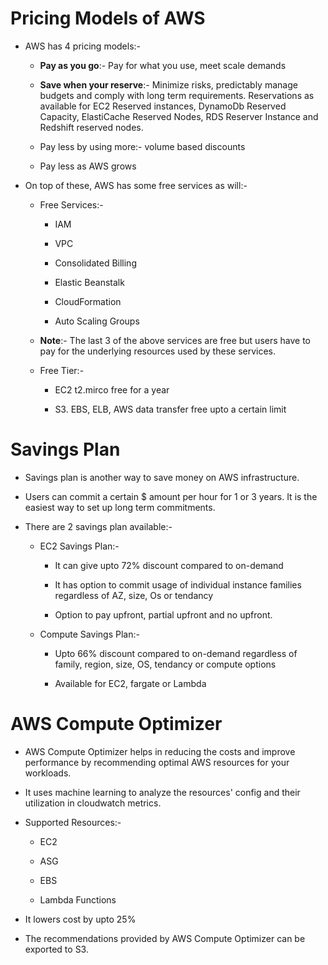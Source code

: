 # Pricing Models of AWS

- AWS has 4 pricing models:-
  
  - **Pay as you go**:- Pay for what you use, meet scale demands
  
  - **Save when your reserve**:- Minimize risks, predictably manage budgets and comply with long term requirements. Reservations as available for EC2 Reserved instances, DynamoDb Reserved Capacity, ElastiCache Reserved Nodes, RDS Reserver Instance and Redshift reserved nodes.
  
  - Pay less by using more:- volume based discounts
  
  - Pay less as AWS grows

- On top of these, AWS has some free services as will:-
  
  - Free Services:- 
    
    - IAM
    
    - VPC
    
    - Consolidated Billing
    
    - Elastic Beanstalk
    
    - CloudFormation
    
    - Auto Scaling Groups
  
  - **Note**:- The last 3 of the above services are free but users have to pay for the underlying resources used by these services.
  
  - Free Tier:-
    
    - EC2 t2.mirco free for a year
    
    - S3. EBS, ELB, AWS data transfer free upto a certain limit

# Savings Plan

- Savings plan is another way to save money on AWS infrastructure.

- Users can commit a certain $ amount per hour for 1 or 3 years. It is the easiest way to set up long term commitments.

- There are 2 savings plan available:-
  
  - EC2 Savings Plan:-
    
    - It can give upto 72% discount compared to on-demand
    
    - It has option to commit usage of individual instance families regardless of AZ, size, Os or tendancy
    
    - Option to pay upfront, partial upfront and no upfront.
  
  - Compute Savings Plan:-
    
    - Upto 66% discount compared to on-demand regardless of family, region, size, OS, tendancy or compute options
    
    - Available for EC2, fargate or Lambda

# AWS Compute Optimizer

- AWS Compute Optimizer helps in reducing the  costs and improve performance by recommending optimal AWS resources for your workloads.

- It uses machine learning to analyze the resources' config and their utilization in cloudwatch metrics.

- Supported Resources:-
  
  - EC2
  
  - ASG
  
  - EBS
  
  - Lambda Functions

- It lowers cost by upto 25%

- The recommendations provided by AWS Compute Optimizer can be exported to S3.


